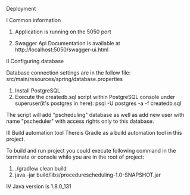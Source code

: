Deployment

I Common information

1. Application is running on the 5050 port

2. Swagger Api Documentation is available at http://localhost:5050/swagger-ui.html

II Configuring database

Database connection settings are in the follow file:
src/main/resources/spring/database.properties

1. Install PostgreSQL
2. Execute the createdb.sql script within PostgreSQL 
console under superuser(it's postgres in here): 
psql -U postgres -a -f createdb.sql

The script will add "pscheduling" database as well as 
add new user with name "pscheduler" with access rights only to this database. 

III Build automation tool
Thereis Gradle as a build automation tool in this project.

To build and run project you could execute following
command in the terminate or console while you are in 
the root of project:
1. ./gradlew clean build
2. java -jar build/libs/procedurescheduling-1.0-SNAPSHOT.jar

IV Java version is 1.8.0_131